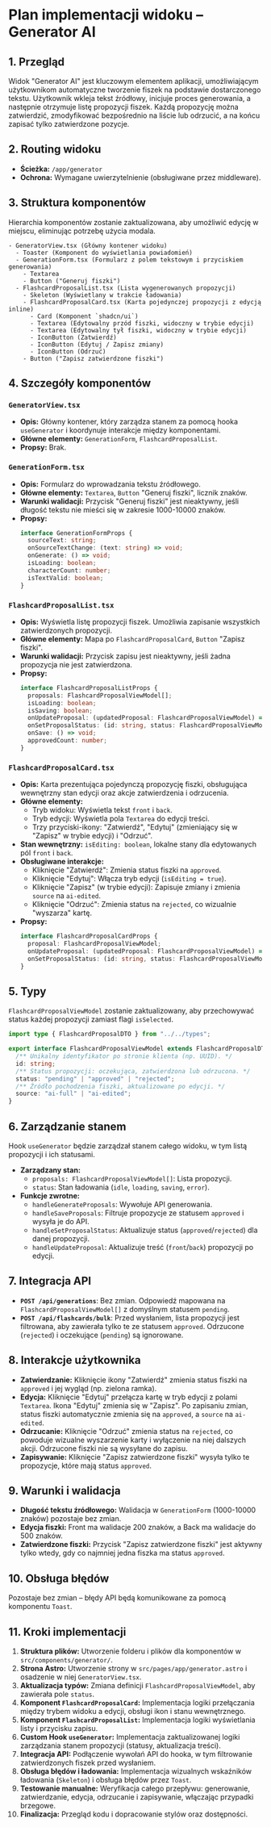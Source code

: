 # Plan implementacji widoku – Generator AI

## 1. Przegląd

Widok "Generator AI" jest kluczowym elementem aplikacji, umożliwiającym użytkownikom automatyczne tworzenie fiszek na podstawie dostarczonego tekstu. Użytkownik wkleja tekst źródłowy, inicjuje proces generowania, a następnie otrzymuje listę propozycji fiszek. Każdą propozycję można zatwierdzić, zmodyfikować bezpośrednio na liście lub odrzucić, a na końcu zapisać tylko zatwierdzone pozycje.

## 2. Routing widoku

- **Ścieżka:** `/app/generator`
- **Ochrona:** Wymagane uwierzytelnienie (obsługiwane przez middleware).

## 3. Struktura komponentów

Hierarchia komponentów zostanie zaktualizowana, aby umożliwić edycję w miejscu, eliminując potrzebę użycia modala.

```
- GeneratorView.tsx (Główny kontener widoku)
  - Toaster (Komponent do wyświetlania powiadomień)
  - GenerationForm.tsx (Formularz z polem tekstowym i przyciskiem generowania)
    - Textarea
    - Button ("Generuj fiszki")
  - FlashcardProposalList.tsx (Lista wygenerowanych propozycji)
    - Skeleton (Wyświetlany w trakcie ładowania)
    - FlashcardProposalCard.tsx (Karta pojedynczej propozycji z edycją inline)
      - Card (Komponent `shadcn/ui`)
      - Textarea (Edytowalny przód fiszki, widoczny w trybie edycji)
      - Textarea (Edytowalny tył fiszki, widoczny w trybie edycji)
      - IconButton (Zatwierdź)
      - IconButton (Edytuj / Zapisz zmiany)
      - IconButton (Odrzuć)
    - Button ("Zapisz zatwierdzone fiszki")
```

## 4. Szczegóły komponentów

### `GeneratorView.tsx`

- **Opis:** Główny kontener, który zarządza stanem za pomocą hooka `useGenerator` i koordynuje interakcje między komponentami.
- **Główne elementy:** `GenerationForm`, `FlashcardProposalList`.
- **Propsy:** Brak.

### `GenerationForm.tsx`

- **Opis:** Formularz do wprowadzania tekstu źródłowego.
- **Główne elementy:** `Textarea`, `Button` "Generuj fiszki", licznik znaków.
- **Warunki walidacji:** Przycisk "Generuj fiszki" jest nieaktywny, jeśli długość tekstu nie mieści się w zakresie 1000-10000 znaków.
- **Propsy:**
  ```typescript
  interface GenerationFormProps {
    sourceText: string;
    onSourceTextChange: (text: string) => void;
    onGenerate: () => void;
    isLoading: boolean;
    characterCount: number;
    isTextValid: boolean;
  }
  ```

### `FlashcardProposalList.tsx`

- **Opis:** Wyświetla listę propozycji fiszek. Umożliwia zapisanie wszystkich zatwierdzonych propozycji.
- **Główne elementy:** Mapa po `FlashcardProposalCard`, `Button` "Zapisz fiszki".
- **Warunki walidacji:** Przycisk zapisu jest nieaktywny, jeśli żadna propozycja nie jest zatwierdzona.
- **Propsy:**
  ```typescript
  interface FlashcardProposalListProps {
    proposals: FlashcardProposalViewModel[];
    isLoading: boolean;
    isSaving: boolean;
    onUpdateProposal: (updatedProposal: FlashcardProposalViewModel) => void;
    onSetProposalStatus: (id: string, status: FlashcardProposalViewModel["status"]) => void;
    onSave: () => void;
    approvedCount: number;
  }
  ```

### `FlashcardProposalCard.tsx`

- **Opis:** Karta prezentująca pojedynczą propozycję fiszki, obsługująca wewnętrzny stan edycji oraz akcje zatwierdzenia i odrzucenia.
- **Główne elementy:**
  - Tryb widoku: Wyświetla tekst `front` i `back`.
  - Tryb edycji: Wyświetla pola `Textarea` do edycji treści.
  - Trzy przyciski-ikony: "Zatwierdź", "Edytuj" (zmieniający się w "Zapisz" w trybie edycji) i "Odrzuć".
- **Stan wewnętrzny:** `isEditing: boolean`, lokalne stany dla edytowanych pól `front` i `back`.
- **Obsługiwane interakcje:**
  - Kliknięcie "Zatwierdź": Zmienia status fiszki na `approved`.
  - Kliknięcie "Edytuj": Włącza tryb edycji (`isEditing = true`).
  - Kliknięcie "Zapisz" (w trybie edycji): Zapisuje zmiany i zmienia `source` na `ai-edited`.
  - Kliknięcie "Odrzuć": Zmienia status na `rejected`, co wizualnie "wyszarza" kartę.
- **Propsy:**
  ```typescript
  interface FlashcardProposalCardProps {
    proposal: FlashcardProposalViewModel;
    onUpdateProposal: (updatedProposal: FlashcardProposalViewModel) => void;
    onSetProposalStatus: (id: string, status: FlashcardProposalViewModel["status"]) => void;
  }
  ```

## 5. Typy

`FlashcardProposalViewModel` zostanie zaktualizowany, aby przechowywać status każdej propozycji zamiast flagi `isSelected`.

```typescript
import type { FlashcardProposalDTO } from "../../types";

export interface FlashcardProposalViewModel extends FlashcardProposalDTO {
  /** Unikalny identyfikator po stronie klienta (np. UUID). */
  id: string;
  /** Status propozycji: oczekująca, zatwierdzona lub odrzucona. */
  status: "pending" | "approved" | "rejected";
  /** Źródło pochodzenia fiszki, aktualizowane po edycji. */
  source: "ai-full" | "ai-edited";
}
```

## 6. Zarządzanie stanem

Hook `useGenerator` będzie zarządzał stanem całego widoku, w tym listą propozycji i ich statusami.

- **Zarządzany stan:**
  - `proposals: FlashcardProposalViewModel[]`: Lista propozycji.
  - `status`: Stan ładowania (`idle`, `loading`, `saving`, `error`).
- **Funkcje zwrotne:**
  - `handleGenerateProposals`: Wywołuje API generowania.
  - `handleSaveProposals`: Filtruje propozycje ze statusem `approved` i wysyła je do API.
  - `handleSetProposalStatus`: Aktualizuje status (`approved`/`rejected`) dla danej propozycji.
  - `handleUpdateProposal`: Aktualizuje treść (`front`/`back`) propozycji po edycji.

## 7. Integracja API

- **`POST /api/generations`**: Bez zmian. Odpowiedź mapowana na `FlashcardProposalViewModel[]` z domyślnym statusem `pending`.
- **`POST /api/flashcards/bulk`**: Przed wysłaniem, lista propozycji jest filtrowana, aby zawierała tylko te ze statusem `approved`. Odrzucone (`rejected`) i oczekujące (`pending`) są ignorowane.

## 8. Interakcje użytkownika

- **Zatwierdzanie:** Kliknięcie ikony "Zatwierdź" zmienia status fiszki na `approved` i jej wygląd (np. zielona ramka).
- **Edycja:** Kliknięcie "Edytuj" przełącza kartę w tryb edycji z polami `Textarea`. Ikona "Edytuj" zmienia się w "Zapisz". Po zapisaniu zmian, status fiszki automatycznie zmienia się na `approved`, a `source` na `ai-edited`.
- **Odrzucanie:** Kliknięcie "Odrzuć" zmienia status na `rejected`, co powoduje wizualne wyszarzenie karty i wyłączenie na niej dalszych akcji. Odrzucone fiszki nie są wysyłane do zapisu.
- **Zapisywanie:** Kliknięcie "Zapisz zatwierdzone fiszki" wysyła tylko te propozycje, które mają status `approved`.

## 9. Warunki i walidacja

- **Długość tekstu źródłowego:** Walidacja w `GenerationForm` (1000-10000 znaków) pozostaje bez zmian.
- **Edycja fiszki:** Front ma walidacje 200 znaków, a Back ma walidacje do 500 znaków.
- **Zatwierdzone fiszki:** Przycisk "Zapisz zatwierdzone fiszki" jest aktywny tylko wtedy, gdy co najmniej jedna fiszka ma status `approved`.

## 10. Obsługa błędów

Pozostaje bez zmian – błędy API będą komunikowane za pomocą komponentu `Toast`.

## 11. Kroki implementacji

1.  **Struktura plików:** Utworzenie folderu i plików dla komponentów w `src/components/generator/`.
2.  **Strona Astro:** Utworzenie strony w `src/pages/app/generator.astro` i osadzenie w niej `GeneratorView.tsx`.
3.  **Aktualizacja typów:** Zmiana definicji `FlashcardProposalViewModel`, aby zawierała pole `status`.
4.  **Komponent `FlashcardProposalCard`:** Implementacja logiki przełączania między trybem widoku a edycji, obsługi ikon i stanu wewnętrznego.
5.  **Komponent `FlashcardProposalList`:** Implementacja logiki wyświetlania listy i przycisku zapisu.
6.  **Custom Hook `useGenerator`:** Implementacja zaktualizowanej logiki zarządzania stanem propozycji (statusy, aktualizacja treści).
7.  **Integracja API:** Podłączenie wywołań API do hooka, w tym filtrowanie zatwierdzonych fiszek przed wysłaniem.
8.  **Obsługa błędów i ładowania:** Implementacja wizualnych wskaźników ładowania (`Skeleton`) i obsługa błędów przez `Toast`.
9.  **Testowanie manualne:** Weryfikacja całego przepływu: generowanie, zatwierdzanie, edycja, odrzucanie i zapisywanie, włączając przypadki brzegowe.
10. **Finalizacja:** Przegląd kodu i dopracowanie stylów oraz dostępności.
